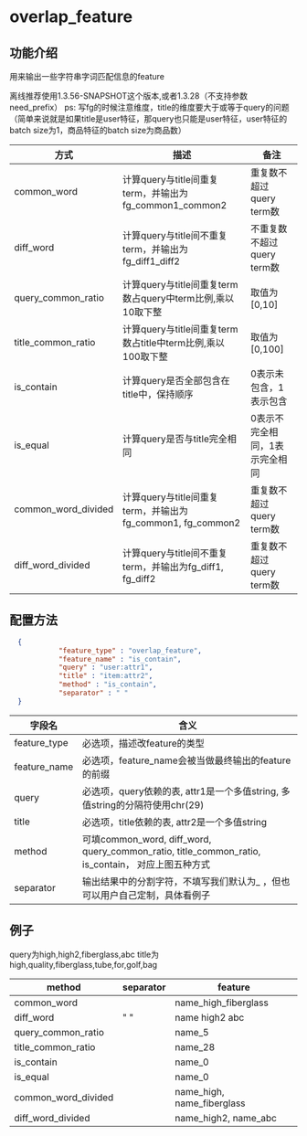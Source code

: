 # overlap_feature

## 功能介绍

用来输出一些字符串字词匹配信息的feature

离线推荐使用1.3.56-SNAPSHOT这个版本,或者1.3.28（不支持参数need_prefix） ps: 写fg的时候注意维度，title的维度要大于或等于query的问题（简单来说就是如果title是user特征，那query也只能是user特征，user特征的batch size为1，商品特征的batch size为商品数）

| 方式                  | 描述                                              | 备注                 |
| ------------------- | ----------------------------------------------- | ------------------ |
| common_word         | 计算query与title间重复term，并输出为fg_common1_common2     | 重复数不超过query term数  |
| diff_word           | 计算query与title间不重复term，并输出为fg_diff1_diff2        | 不重复数不超过query term数 |
| query_common_ratio  | 计算query与title间重复term数占query中term比例,乘以10取下整      | 取值为\[0,10\]        |
| title_common_ratio  | 计算query与title间重复term数占title中term比例,乘以100取下整     | 取值为\[0,100\]       |
| is_contain          | 计算query是否全部包含在title中，保持顺序                       | 0表示未包含，1表示包含       |
| is_equal            | 计算query是否与title完全相同                             | 0表示不完全相同，1表示完全相同   |
| common_word_divided | 计算query与title间重复term，并输出为fg_common1, fg_common2 | 重复数不超过query term数  |
| diff_word_divided   | 计算query与title间不重复term，并输出为fg_diff1, fg_diff2    | 重复数不超过query term数  |

## 配置方法

```json
  {
			"feature_type" : "overlap_feature",
			"feature_name" : "is_contain",
			"query" : "user:attr1",
			"title" : "item:attr2",
			"method" : "is_contain",
			"separator" : " "
  }
```

| 字段名          | 含义                                                                                     |
| ------------ | -------------------------------------------------------------------------------------- |
| feature_type | 必选项，描述改feature的类型                                                                      |
| feature_name | 必选项，feature_name会被当做最终输出的feature的前缀                                                    |
| query        | 必选项，query依赖的表, attr1是一个多值string, 多值string的分隔符使用chr(29)                                 |
| title        | 必选项，title依赖的表, attr2是一个多值string                                                        |
| method       | 可填common_word, diff_word, query_common_ratio, title_common_ratio, is_contain， 对应上图五种方式 |
| separator    | 输出结果中的分割字符，不填写我们默认为\_ ，但也可以用户自己定制，具体看例子                                                |

## 例子

query为high,high2,fiberglass,abc
title为high,quality,fiberglass,tube,for,golf,bag

| method              | separator | feature                    |
| ------------------- | --------- | -------------------------- |
| common_word         |           | name_high_fiberglass       |
| diff_word           | " "       | name high2 abc             |
| query_common_ratio  |           | name_5                     |
| title_common_ratio  |           | name_28                    |
| is_contain          |           | name_0                     |
| is_equal            |           | name_0                     |
| common_word_divided |           | name_high, name_fiberglass |
| diff_word_divided   |           | name_high2, name_abc       |
